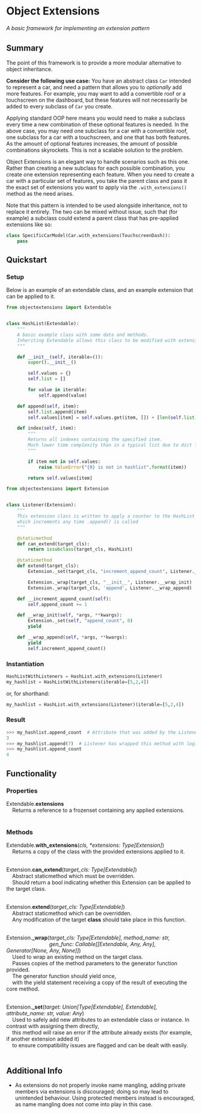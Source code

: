 # Object Extensions

###### A basic framework for implementing an extension pattern

## Summary

The point of this framework is to provide a more modular alternative to object inheritance.

**Consider the following use case:** You have an abstract class `Car` intended to represent a car, and need a pattern that allows you to *optionally* add more features.
For example, you may want to add a convertible roof or a touchscreen on the dashboard, but these features will not necessarily be added to every subclass of `Car` you create.

Applying standard OOP here means you would need to make a subclass every time a new combination of these optional features is needed.
In the above case, you may need one subclass for a car with a convertible roof, one subclass for a car with a touchscreen, and one that has both features. As the amount of optional features increases,
the amount of possible combinations skyrockets. This is not a scalable solution to the problem.

Object Extensions is an elegant way to handle scenarios such as this one. Rather than creating a new subclass for each possible combination,
you create one extension representing each feature. When you need to create a car with a particular set of features,
you take the parent class and pass it the exact set of extensions you want to apply via the `.with_extensions()` method as the need arises.

Note that this pattern is intended to be used alongside inheritance, not to replace it entirely. The two can be mixed without issue, such that
(for example) a subclass could extend a parent class that has pre-applied extensions like so:
```python
class SpecificCarModel(Car.with_extensions(TouchscreenDash)):
    pass
```

## Quickstart

### Setup

Below is an example of an extendable class, and an example extension that can be applied to it.

```python
from objectextensions import Extendable


class HashList(Extendable):
    """
    A basic example class with some data and methods.
    Inheriting Extendable allows this class to be modified with extensions
    """

    def __init__(self, iterable=()):
        super().__init__()

        self.values = {}
        self.list = []

        for value in iterable:
            self.append(value)

    def append(self, item):
        self.list.append(item)
        self.values[item] = self.values.get(item, []) + [len(self.list) - 1]

    def index(self, item):
        """
        Returns all indexes containing the specified item.
        Much lower time complexity than in a typical list due to dict lookup usage
        """

        if item not in self.values:
            raise ValueError("{0} is not in hashlist".format(item))

        return self.values[item]
```
```python
from objectextensions import Extension


class Listener(Extension):
    """
    This extension class is written to apply a counter to the HashList class,
    which increments any time .append() is called
    """

    @staticmethod
    def can_extend(target_cls):
        return issubclass(target_cls, HashList)

    @staticmethod
    def extend(target_cls):
        Extension._set(target_cls, "increment_append_count", Listener.__increment_append_count)

        Extension._wrap(target_cls, "__init__", Listener.__wrap_init)
        Extension._wrap(target_cls, 'append', Listener.__wrap_append)

    def __increment_append_count(self):
        self.append_count += 1

    def __wrap_init(self, *args, **kwargs):
        Extension._set(self, "append_count", 0)
        yield

    def __wrap_append(self, *args, **kwargs):
        yield
        self.increment_append_count()
```

### Instantiation
```python
HashListWithListeners = HashList.with_extensions(Listener)
my_hashlist = HashListWithListeners(iterable=[5,2,4])
```
or, for shorthand:
```python
my_hashlist = HashList.with_extensions(Listener)(iterable=[5,2,4])
```

### Result
```python
>>> my_hashlist.append_count  # Attribute that was added by the Listener extension
3
>>> my_hashlist.append(7)  # Listener has wrapped this method with logic which increments .append_count
>>> my_hashlist.append_count
4
```

## Functionality

### Properties

Extendable.**extensions**  
&nbsp;&nbsp;&nbsp;&nbsp;Returns a reference to a frozenset containing any applied extensions.  
&nbsp;

### Methods

Extendable.**with_extensions**(*cls, \*extensions: Type[Extension]*)  
&nbsp;&nbsp;&nbsp;&nbsp;Returns a copy of the class with the provided extensions applied to it.  
&nbsp;

Extension.**can_extend**(*target_cls: Type[Extendable]*)  
&nbsp;&nbsp;&nbsp;&nbsp;Abstract staticmethod which must be overridden.  
&nbsp;&nbsp;&nbsp;&nbsp;Should return a bool indicating whether this Extension can be applied to the target class.  
&nbsp;

Extension.**extend**(*target_cls: Type[Extendable]*)  
&nbsp;&nbsp;&nbsp;&nbsp;Abstract staticmethod which can be overridden.  
&nbsp;&nbsp;&nbsp;&nbsp;Any modification of the target **class** should take place in this function.  
&nbsp;

Extension.**\_wrap**(*target_cls: Type[Extendable], method_name: str,*  
&nbsp;&nbsp;&nbsp;&nbsp;&nbsp;&nbsp;&nbsp;&nbsp;&nbsp;&nbsp;&nbsp;&nbsp;&nbsp;&nbsp;&nbsp;&nbsp;&nbsp;&nbsp;&nbsp;&nbsp;&nbsp;&nbsp;&nbsp;&nbsp;&nbsp;&nbsp;&nbsp;&nbsp;&nbsp;*gen_func: Callable[[Extendable, Any, Any], Generator[None, Any, None]]*)  
&nbsp;&nbsp;&nbsp;&nbsp;Used to wrap an existing method on the target class.  
&nbsp;&nbsp;&nbsp;&nbsp;Passes copies of the method parameters to the generator function provided.  
&nbsp;&nbsp;&nbsp;&nbsp;The generator function should yield once,  
&nbsp;&nbsp;&nbsp;&nbsp;with the yield statement receiving a copy of the result of executing the core method.  
&nbsp;

Extension.**\_set**(*target: Union[Type[Extendable], Extendable], attribute_name: str, value: Any*)  
&nbsp;&nbsp;&nbsp;&nbsp;Used to safely add new attributes to an extendable class or instance. In contrast with assigning them directly,  
&nbsp;&nbsp;&nbsp;&nbsp;this method will raise an error if the attribute already exists (for example, if another extension added it)  
&nbsp;&nbsp;&nbsp;&nbsp;to ensure compatibility issues are flagged and can be dealt with easily.  
&nbsp;

## Additional Info

- As extensions do not properly invoke name mangling, adding private members via extensions is discouraged; doing so may lead to unintended behaviour.
Using protected members instead is encouraged, as name mangling does not come into play in this case.
